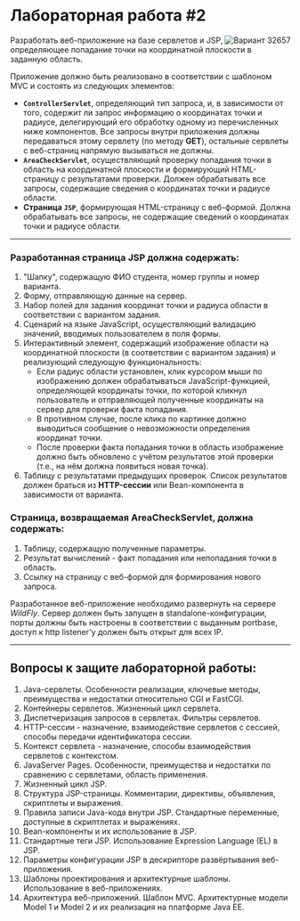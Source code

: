 # Лабораторная работа #2

<img src="Projects/itmo-web-programming/labs/lab2/area.png" alt="Вариант 32657" style="float:right;max-width:50%;" title="Вариант 32657" align="right">

Разработать веб-приложение на базе сервлетов и JSP, определяющее попадание точки на координатной плоскости в заданную
область.

Приложение должно быть реализовано в соответствии с шаблоном MVC и состоять из следующих элементов:

- **`ControllerServlet`**, определяющий тип запроса, и, в зависимости от того, содержит ли запрос информацию о
  координатах точки и радиусе, делегирующий его обработку одному из перечисленных ниже компонентов. Все запросы внутри
  приложения должны передаваться этому сервлету (по методу **GET**), остальные сервлеты с веб-страниц напрямую
  вызываться не должны.
- **`AreaCheckServlet`**, осуществляющий проверку попадания точки в область на координатной плоскости и формирующий
  HTML-страницу с результатами проверки. Должен обрабатывать все запросы, содержащие сведения о координатах точки и
  радиусе области.
- **Страница `JSP`**, формирующая HTML-страницу с веб-формой. Должна обрабатывать все запросы, не содержащие сведений о
  координатах точки и радиусе области.

---

### Разработанная страница JSP должна содержать:

1. "Шапку", содержащую ФИО студента, номер группы и номер варианта.
2. Форму, отправляющую данные на сервер.
3. Набор полей для задания координат точки и радиуса области в соответствии с вариантом задания.
4. Сценарий на языке JavaScript, осуществляющий валидацию значений, вводимых пользователем в поля формы.
5. Интерактивный элемент, содержащий изображение области на координатной плоскости (в соответствии с вариантом задания)
   и реализующий следующую функциональность:
    - Если радиус области установлен, клик курсором мыши по изображению должен обрабатываться JavaScript-функцией,
      определяющей координаты точки, по которой кликнул пользователь и отправляющей полученные координаты на сервер для
      проверки факта попадания.
    - В противном случае, после клика по картинке должно выводиться сообщение о невозможности определения координат
      точки.
    - После проверки факта попадания точки в область изображение должно быть обновлено с учётом результатов этой
      проверки (т.е., на нём должна появиться новая точка).
6. Таблицу с результатами предыдущих проверок. Список результатов должен браться из **HTTP-сессии** или Bean-компонента
   в зависимости от варианта.

### Страница, возвращаемая AreaCheckServlet, должна содержать:

1. Таблицу, содержащую полученные параметры.
2. Результат вычислений - факт попадания или непопадания точки в область.
3. Ссылку на страницу с веб-формой для формирования нового запроса.

Разработанное веб-приложение необходимо развернуть на сервере *WildFly*. Сервер должен быть запущен в
standalone-конфигурации, порты должны быть настроены в соответствии с выданным portbase, доступ к http listener'у должен
быть открыт для всех IP.

---

## Вопросы к защите лабораторной работы:

1. Java-сервлеты. Особенности реализации, ключевые методы, преимущества и недостатки относительно CGI и FastCGI.
2. Контейнеры сервлетов. Жизненный цикл сервлета.
3. Диспетчеризация запросов в сервлетах. Фильтры сервлетов.
4. HTTP-сессии - назначение, взаимодействие сервлетов с сессией, способы передачи идентификатора сессии.
5. Контекст сервлета - назначение, способы взаимодействия сервлетов с контекстом.
6. JavaServer Pages. Особенности, преимущества и недостатки по сравнению с сервлетами, область применения.
7. Жизненный цикл JSP.
8. Структура JSP-страницы. Комментарии, директивы, объявления, скриптлеты и выражения.
9. Правила записи Java-кода внутри JSP. Стандартные переменные, доступные в скриптлетах и выражениях.
10. Bean-компоненты и их использование в JSP.
11. Стандартные теги JSP. Использование Expression Language (EL) в JSP.
12. Параметры конфигурации JSP в дескрипторе развёртывания веб-приложения.
13. Шаблоны проектирования и архитектурные шаблоны. Использование в веб-приложениях.
14. Архитектура веб-приложений. Шаблон MVC. Архитектурные модели Model 1 и Model 2 и их реализация на платформе Java EE.